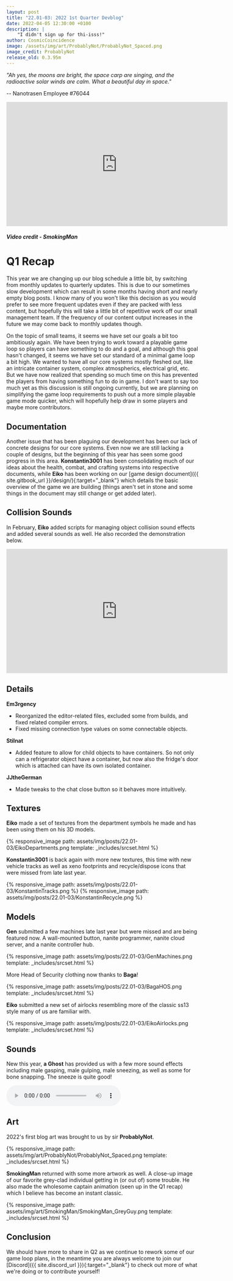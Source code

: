 ```yaml
---
layout: post
title: "22.01-03: 2022 1st Quarter Devblog"
date: 2022-04-05 12:30:00 +0100
description: |
    "I didn't sign up for thi-isss!"
author: CosmicCoincidence
image: /assets/img/art/ProbablyNot/ProbablyNot_Spaced.png
image_credit: ProbablyNot
release_old: 0.3.95m
---
```


*"Ah yes, the moons are bright, the space carp are singing, and the radioactive solar winds are calm. What a beautiful day in space."*

-- Nanotrasen Employee #76044

<div>
    <iframe class="video" width="580px" height="325px" src="https://www.youtube-nocookie.com/embed/bOB6af_ZCj0" frameborder="0" allow="accelerometer; autoplay; encrypted-media; gyroscope; picture-in-picture" allowfullscreen></iframe>
    <h5><i>Video credit - SmokingMan</i></h5>
</div>

# Q1 Recap

This year we are changing up our blog schedule a little bit, by switching from monthly updates to quarterly updates. This is due to our sometimes slow development which can result in some months having short and nearly empty blog posts. I know many of you won't like this decision as you would prefer to see more frequent updates even if they are packed with less content, but hopefully this will take a little bit of repetitive work off our small management team. If the frequency of our content output increases in the future we may come back to monthly updates though.

On the topic of small teams, it seems we have set our goals a bit too ambitiously again. We have been trying to work toward a playable game loop so players can have something to do and a goal, and although this goal hasn't changed, it seems we have set our standard of a minimal game loop a bit high. We wanted to have all our core systems mostly fleshed out, like an intricate container system, complex atmospherics, electrical grid, etc. But we have now realized that spending so much time on this has prevented the players from having something fun to do in game. I don't want to say too much yet as this discussion is still ongoing currently, but we are planning on simplifying the game loop requirements to push out a more simple playable game mode quicker, which will hopefully help draw in some players and maybe more contributors.

## Documentation

Another issue that has been plaguing our development has been our lack of concrete designs for our core systems. Even now we are still lacking a couple of designs, but the beginning of this year has seen some good progress in this area. **Konstantin3001** has been consolidating much of our ideas about the health, combat, and crafting systems into respective documents, while **Eiko** has been working on our [game design document]({{ site.gitbook_url }}/design/){:target="_blank"} which details the basic overview of the game we are building (things aren't set in stone and some things in the document may still change or get added later).

## Collision Sounds

In February, **Eiko** added scripts for managing object collision sound effects and added several sounds as well. He also recorded the demonstration below.

<iframe class="video" width="580px" height="325px" src="https://www.youtube-nocookie.com/embed/qk4BJldVDHY" frameborder="0" allow="accelerometer; autoplay; encrypted-media; gyroscope; picture-in-picture" allowfullscreen></iframe>

## Details

**Em3rgency**
- Reorganized the editor-related files, excluded some from builds, and fixed related compiler errors.
- Fixed missing connection type values on some connectable objects.

**Stilnat**
- Added feature to allow for child objects to have containers. So not only can a refrigerator object have a container, but now also the fridge's door which is attached can have its own isolated container.

**JJtheGerman**
- Made tweaks to the chat close button so it behaves more intuitively.

## Textures

**Eiko** made a set of textures from the department symbols he made and has been using them on his 3D models.

{% responsive_image path: assets/img/posts/22.01-03/EikoDepartments.png template: _includes/srcset.html %}

**Konstantin3001** is back again with more new textures, this time with new vehicle tracks as well as xeno footprints and recycle/dispose icons that were missed from late last year.

<div class='horizontal-2' markdown='1'>
  {% responsive_image path: assets/img/posts/22.01-03/KonstantinTracks.png %}
  {% responsive_image path: assets/img/posts/22.01-03/KonstantinRecycle.png %}
</div>

## Models

**Gen** submitted a few machines late last year but were missed and are being featured now. A wall-mounted button, nanite programmer, nanite cloud server, and a nanite controller hub.

{% responsive_image path: assets/img/posts/22.01-03/GenMachines.png template: _includes/srcset.html %}

More Head of Security clothing now thanks to **Baga**!

{% responsive_image path: assets/img/posts/22.01-03/BagaHOS.png template: _includes/srcset.html %}

**Eiko** submitted a new set of airlocks resembling more of the classic ss13 style many of us are familiar with.

{% responsive_image path: assets/img/posts/22.01-03/EikoAirlocks.png template: _includes/srcset.html %}

## Sounds

New this year, **a Ghost** has provided us with a few more sound effects including male gasping, male gulping, male sneezing, as well as some for bone snapping. The sneeze is quite good!

<audio controls>
  <source src="/assets/sfx/Male_Sneeze.mp3" type="audio/mpeg">
Your browser does not support the audio element.
</audio>

## Art

2022's first blog art was brought to us by sir **ProbablyNot**.

{% responsive_image path: assets/img/art/ProbablyNot/ProbablyNot_Spaced.png template: _includes/srcset.html %}

**SmokingMan** returned with some more artwork as well. A close-up image of our favorite grey-clad individual getting in (or out of) some trouble. He also made the wholesome captain animation (seen up in the Q1 recap) which I believe has become an instant classic.

{% responsive_image path: assets/img/art/SmokingMan/SmokingMan_GreyGuy.png template: _includes/srcset.html %}

## Conclusion

We should have more to share in Q2 as we continue to rework some of our game loop plans, in the meantime you are always welcome to join our [Discord]({{ site.discord_url }}){:target="_blank"} to check out more of what we're doing or to contribute yourself!
